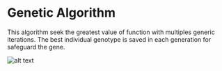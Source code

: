# Genetic Algorithm

This algorithm seek the greatest value of function with multiples generic iterations. The best individual genotype is saved in each generation for safeguard the gene. 


![alt text](https://i.imgur.com/ggsE55l.jpg)


